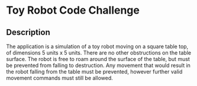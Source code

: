 # Toy Robot Code Challenge
## Description
The application is a simulation of a toy robot moving on a square table top, of dimensions 5 units x 5 units.
There are no other obstructions on the table surface.
The robot is free to roam around the surface of the table, but must be prevented from falling to destruction.
Any movement that would result in the robot falling from the table must be prevented, however further valid movement commands must still be allowed.
